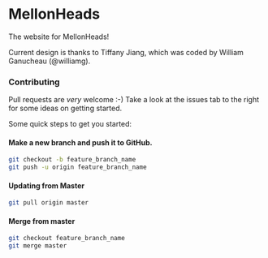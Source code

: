 MellonHeads
============

The website for MellonHeads!

Current design is thanks to Tiffany Jiang, which was coded by William Ganucheau (@williamg).

### Contributing

Pull requests are _very_ welcome :-) Take a look at the issues tab to the right
for some ideas on getting started.

Some quick steps to get you started:

#### Make a new branch and push it to GitHub.
```bash
git checkout -b feature_branch_name
git push -u origin feature_branch_name
```
#### Updating from Master
```bash
git pull origin master
```
#### Merge from master
```bash
git checkout feature_branch_name
git merge master
```
